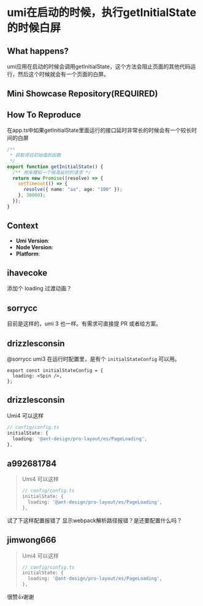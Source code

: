 # umi在启动的时候，执行getInitialState的时候白屏

## What happens?

umi应用在启动的时候会调用getInitialState，这个方法会阻止页面的其他代码运行，然后这个时候就会有一个页面的白屏。

## Mini Showcase Repository(REQUIRED)

## How To Reproduce

在app.ts中如果getInitialState里面运行的接口延时非常长的时候会有一个较长时间的白屏

```typescript
/**
 * 获取项目初始值的函数
 */
export function getInitialState() {
  /** 用来模拟一个很高延时的请求 */
  return new Promise((resolve) => {
    setTimeout(() => {
      resolve({ name: "aa", age: "100" });
    }, 30000);
  });
}
```

<!-- 请提供复现链接/步骤，错误日志以及相关配置 -->

## Context

- **Umi Version**:
- **Node Version**:
- **Platform**:

## ihavecoke

添加个 loading 过渡动画？

## sorrycc

目前是这样的，umi 3 也一样。有需求可直接提 PR 或者给方案。

## drizzlesconsin

@sorrycc umi3 在运行时配置里，是有个 `initialStateConfig` 可以用。

```tsx
export const initialStateConfig = {
  loading: <Spin />,
};
```

## drizzlesconsin

Umi4 可以这样

```ts
// config/config.ts
initialState: {
  loading: '@ant-design/pro-layout/es/PageLoading',
},
```

## a992681784

> Umi4 可以这样
>
> ```ts
> // config/config.ts
> initialState: {
>   loading: '@ant-design/pro-layout/es/PageLoading',
> },
> ```

试了下这样配置报错了 显示webpack解析路径报错？是还要配置什么吗？

## jimwong666

> Umi4 可以这样
>
> ```ts
> // config/config.ts
> initialState: {
>   loading: '@ant-design/pro-layout/es/PageLoading',
> },
> ```

很赞👍谢谢
